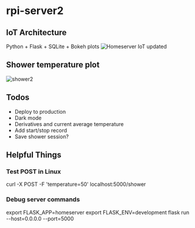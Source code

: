 # rpi-server2

## IoT Architecture
Python + Flask + SQLite + Bokeh plots
![Homeserver IoT updated](https://user-images.githubusercontent.com/11139566/115975632-56518e80-a534-11eb-88a2-ded63e1244db.png)

## Shower temperature plot
![shower2](https://user-images.githubusercontent.com/11139566/115975003-1e941800-a52f-11eb-9693-f396d3428f5a.png)

## Todos
- Deploy to production
- Dark mode
- Derivatives and current average temperature
- Add start/stop record
- Save shower session? 

## Helpful Things
### Test POST in Linux
curl -X POST -F 'temperature=50' localhost:5000/shower

### Debug server commands
export FLASK_APP=homeserver
export FLASK_ENV=development
flask run --host=0.0.0.0 --port=5000
